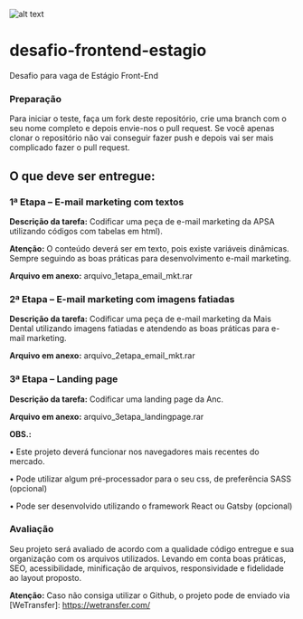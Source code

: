 ![alt text](https://marlin.com.br/images/logo.png)




# desafio-frontend-estagio
Desafio para vaga de Estágio Front-End

### Preparação
Para iniciar o teste, faça um fork deste repositório, crie uma branch com o seu nome completo e depois envie-nos o pull request. Se você apenas clonar o repositório não vai conseguir fazer push e depois vai ser mais complicado fazer o pull request.

## O que deve ser entregue:  

### 1ª Etapa – E-mail marketing com textos 
**Descrição da tarefa:** Codificar uma peça de e-mail marketing da APSA utilizando códigos com tabelas em html). 

**Atenção:** O conteúdo deverá ser em texto, pois existe variáveis dinâmicas. Sempre seguindo as boas práticas para desenvolvimento  e-mail marketing.

**Arquivo em anexo:** arquivo_1etapa_email_mkt.rar
  
  
### 2ª Etapa – E-mail marketing com imagens fatiadas 
**Descrição da tarefa:** Codificar uma peça de e-mail marketing da Mais Dental utilizando imagens fatiadas e atendendo as boas práticas para e-mail marketing.

**Arquivo em anexo:** arquivo_2etapa_email_mkt.rar
  
  
### 3ª Etapa – Landing page 
**Descrição da tarefa:** Codificar uma landing page da Anc.

**Arquivo em anexo:** arquivo_3etapa_landingpage.rar


**OBS.:**

•	Este projeto deverá funcionar nos navegadores mais recentes do mercado.

•	Pode utilizar algum pré-processador para o seu css, de preferência SASS (opcional)

•	Pode ser desenvolvido utilizando o framework React ou Gatsby (opcional)


### Avaliação

Seu projeto será avaliado de acordo com a qualidade código entregue e sua organização com os arquivos utilizados.
Levando em conta boas práticas, SEO, acessibilidade, minificação de arquivos, responsividade e fidelidade ao layout proposto.


**Atenção:** Caso não consiga utilizar o Github, o projeto pode de enviado via [WeTransfer]: https://wetransfer.com/

